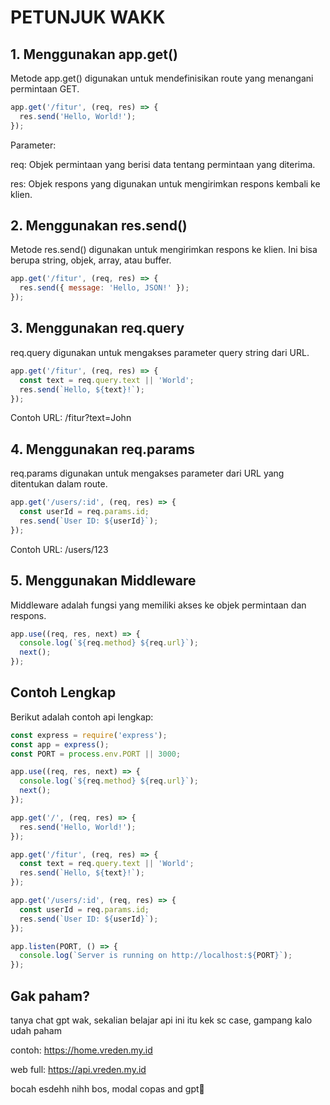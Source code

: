 # PETUNJUK WAKK

## 1. Menggunakan app.get()

Metode app.get() digunakan untuk mendefinisikan route yang menangani permintaan GET.

```javascript
app.get('/fitur', (req, res) => {
  res.send('Hello, World!');
});
```

Parameter:

req: Objek permintaan yang berisi data tentang permintaan yang diterima.

res: Objek respons yang digunakan untuk mengirimkan respons kembali ke klien.


## 2. Menggunakan res.send()

Metode res.send() digunakan untuk mengirimkan respons ke klien. Ini bisa berupa string, objek, array, atau buffer.

```javascript
app.get('/fitur', (req, res) => {
  res.send({ message: 'Hello, JSON!' });
});
```

## 3. Menggunakan req.query

req.query digunakan untuk mengakses parameter query string dari URL.

```javascript
app.get('/fitur', (req, res) => {
  const text = req.query.text || 'World';
  res.send(`Hello, ${text}!`);
});
```

Contoh URL: /fitur?text=John

## 4. Menggunakan req.params

req.params digunakan untuk mengakses parameter dari URL yang ditentukan dalam route.

```javascript
app.get('/users/:id', (req, res) => {
  const userId = req.params.id;
  res.send(`User ID: ${userId}`);
});
```

Contoh URL: /users/123

## 5. Menggunakan Middleware

Middleware adalah fungsi yang memiliki akses ke objek permintaan dan respons.

```javascript
app.use((req, res, next) => {
  console.log(`${req.method} ${req.url}`);
  next();
});
```

## Contoh Lengkap

Berikut adalah contoh api lengkap:

```javascript
const express = require('express');
const app = express();
const PORT = process.env.PORT || 3000;

app.use((req, res, next) => {
  console.log(`${req.method} ${req.url}`);
  next();
});

app.get('/', (req, res) => {
  res.send('Hello, World!');
});

app.get('/fitur', (req, res) => {
  const text = req.query.text || 'World';
  res.send(`Hello, ${text}!`);
});

app.get('/users/:id', (req, res) => {
  const userId = req.params.id;
  res.send(`User ID: ${userId}`);
});

app.listen(PORT, () => {
  console.log(`Server is running on http://localhost:${PORT}`);
});
```

## Gak paham?

tanya chat gpt wak, sekalian belajar
api ini itu kek sc case, gampang kalo udah paham

contoh: https://home.vreden.my.id

web full: https://api.vreden.my.id

bocah esdehh nihh bos, modal copas and gpt🗿